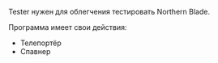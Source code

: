 Tester нужен для облегчения тестировать Northern Blade.

Программа имеет свои действия:
- Телепортёр
- Спавнер
